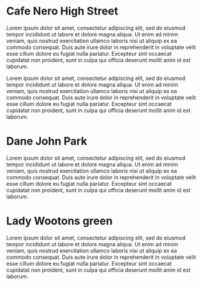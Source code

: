 <param ve-config title="Historical Postcards" layout="vertical">

<param ve-component url="/Compare.vue">

# Cafe Nero High Street

Lorem ipsum dolor sit amet, consectetur adipiscing elit, sed do eiusmod tempor incididunt ut labore et dolore magna aliqua. Ut enim ad minim veniam, quis nostrud exercitation ullamco laboris nisi ut aliquip ex ea commodo consequat. Duis aute irure dolor in reprehenderit in voluptate velit esse cillum dolore eu fugiat nulla pariatur. Excepteur sint occaecat cupidatat non proident, sunt in culpa qui officia deserunt mollit anim id est laborum.
<param ve-compare curtain url="https://stor.artstor.org/stor/10970784-2155-498d-8b05-d8586b1f67d0">
<param ve-compare url="https://stor.artstor.org/stor/1420f054-9ba2-427b-b007-6aa22a7e785d">

Lorem ipsum dolor sit amet, consectetur adipiscing elit, sed do eiusmod tempor incididunt ut labore et dolore magna aliqua. Ut enim ad minim veniam, quis nostrud exercitation ullamco laboris nisi ut aliquip ex ea commodo consequat. Duis aute irure dolor in reprehenderit in voluptate velit esse cillum dolore eu fugiat nulla pariatur. Excepteur sint occaecat cupidatat non proident, sunt in culpa qui officia deserunt mollit anim id est laborum.
<param ve-compare sync url="https://stor.artstor.org/stor/10970784-2155-498d-8b05-d8586b1f67d0">
<param ve-compare url="https://stor.artstor.org/stor/1420f054-9ba2-427b-b007-6aa22a7e785d">

# Dane John Park

Lorem ipsum dolor sit amet, consectetur adipiscing elit, sed do eiusmod tempor incididunt ut labore et dolore magna aliqua. Ut enim ad minim veniam, quis nostrud exercitation ullamco laboris nisi ut aliquip ex ea commodo consequat. Duis aute irure dolor in reprehenderit in voluptate velit esse cillum dolore eu fugiat nulla pariatur. Excepteur sint occaecat cupidatat non proident, sunt in culpa qui officia deserunt mollit anim id est laborum.
<param ve-compare curtain url="https://stor.artstor.org/stor/04dc1444-cdd0-445b-8041-b2dd02ed0f58">
<param ve-compare url="https://stor.artstor.org/stor/c2afee15-5d14-4695-a17f-cb295d0bb8fe">

# Lady Wootons green

Lorem ipsum dolor sit amet, consectetur adipiscing elit, sed do eiusmod tempor incididunt ut labore et dolore magna aliqua. Ut enim ad minim veniam, quis nostrud exercitation ullamco laboris nisi ut aliquip ex ea commodo consequat. Duis aute irure dolor in reprehenderit in voluptate velit esse cillum dolore eu fugiat nulla pariatur. Excepteur sint occaecat cupidatat non proident, sunt in culpa qui officia deserunt mollit anim id est laborum.
<param ve-compare curtain url="https://stor.artstor.org/stor/f5acfe60-3c2c-4d9e-979f-2ec2896ebb2d">
<param ve-compare url="https://stor.artstor.org/stor/deb8a6fd-bc51-42fb-8ac2-28b556c482ab">
